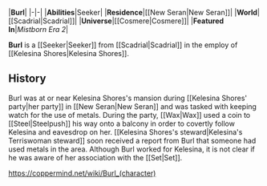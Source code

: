 |**Burl**|
|-|-|
|**Abilities**|Seeker|
|**Residence**|[[New Seran\|New Seran]]|
|**World**|[[Scadrial\|Scadrial]]|
|**Universe**|[[Cosmere\|Cosmere]]|
|**Featured In**|*Mistborn Era 2*|

**Burl** is a [[Seeker\|Seeker]] from [[Scadrial\|Scadrial]] in the employ of [[Kelesina Shores\|Kelesina Shores]].

## History
Burl was at or near Kelesina Shores's mansion during [[Kelesina Shores' party\|her party]] in [[New Seran\|New Seran]] and was tasked with keeping watch for the use of metals. During the party, [[Wax\|Wax]] used a coin to [[Steel\|Steelpush]] his way onto a balcony in order to covertly follow Kelesina and eavesdrop on her. [[Kelesina Shores's steward\|Kelesina's Terriswoman steward]] soon received a report from Burl that someone had used metals in the area. Although Burl worked for Kelesina, it is not clear if he was aware of her association with the [[Set\|Set]].



https://coppermind.net/wiki/Burl_(character)